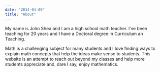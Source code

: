 ```yaml
---
date: "2014-04-09"
title: "About"
---
```


My name is John Shea and I am a high school math teacher. I've been teaching
for 20 years and I have a Doctoral degree in Curriculum an Teaching.
  
Math is a challenging subject for many students and I love finding ways to
explain math concepts that help the ideas make sense to students. This website
is an attempt to reach out beyond my classes and help more students appreciate
and, dare I say, enjoy mathematics.
